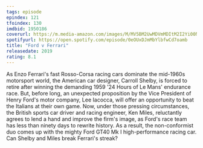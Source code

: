 ```yaml
---
tags: episode
epindex: 121
tfoindex: 130
imdbid: 1950186
coverurl: https://m.media-amazon.com/images/M/MV5BM2UwMDVmMDItM2I2Yi00NGZmLTk4ZTUtY2JjNTQ3OGQ5ZjM2XkEyXkFqcGdeQXVyMTA1OTYzOTUx._V1_SY300_CR0,0,202,300_.jpg
spotifyurl: https://open.spotify.com/episode/0eOUxDJmMbYlbfwCd7oamb
title: "Ford v Ferrari"
releasedate: 2019
rating: 8.1
---
```


As Enzo Ferrari's fast Rosso-Corsa racing cars dominate the mid-1960s motorsport world, the American car designer, Carroll Shelby, is forced to retire after winning the demanding 1959 '24 Hours of Le Mans' endurance race. But, before long, an unexpected proposition by the Vice President of Henry Ford's motor company, Lee Iacocca, will offer an opportunity to beat the Italians at their own game. Now, under those pressing circumstances, the British sports car driver and racing engineer, Ken Miles, reluctantly agrees to lend a hand and improve the firm's image, as Ford's race team has less than ninety days to rewrite history. As a result, the non-conformist duo comes up with the mighty Ford GT40 Mk I high-performance racing car. Can Shelby and Miles break Ferrari's streak?